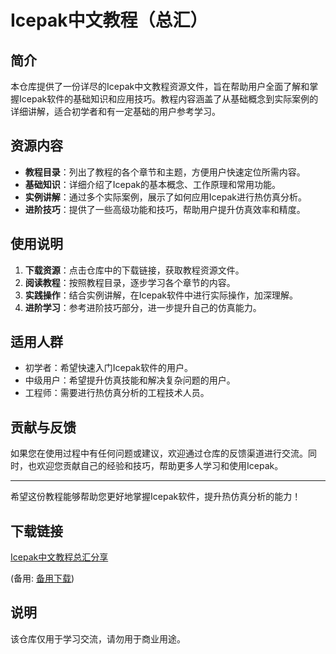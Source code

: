 # Icepak中文教程（总汇）

## 简介

本仓库提供了一份详尽的Icepak中文教程资源文件，旨在帮助用户全面了解和掌握Icepak软件的基础知识和应用技巧。教程内容涵盖了从基础概念到实际案例的详细讲解，适合初学者和有一定基础的用户参考学习。

## 资源内容

- **教程目录**：列出了教程的各个章节和主题，方便用户快速定位所需内容。
- **基础知识**：详细介绍了Icepak的基本概念、工作原理和常用功能。
- **实例讲解**：通过多个实际案例，展示了如何应用Icepak进行热仿真分析。
- **进阶技巧**：提供了一些高级功能和技巧，帮助用户提升仿真效率和精度。

## 使用说明

1. **下载资源**：点击仓库中的下载链接，获取教程资源文件。
2. **阅读教程**：按照教程目录，逐步学习各个章节的内容。
3. **实践操作**：结合实例讲解，在Icepak软件中进行实际操作，加深理解。
4. **进阶学习**：参考进阶技巧部分，进一步提升自己的仿真能力。

## 适用人群

- 初学者：希望快速入门Icepak软件的用户。
- 中级用户：希望提升仿真技能和解决复杂问题的用户。
- 工程师：需要进行热仿真分析的工程技术人员。

## 贡献与反馈

如果您在使用过程中有任何问题或建议，欢迎通过仓库的反馈渠道进行交流。同时，也欢迎您贡献自己的经验和技巧，帮助更多人学习和使用Icepak。

---

希望这份教程能够帮助您更好地掌握Icepak软件，提升热仿真分析的能力！

## 下载链接
[Icepak中文教程总汇分享](https://pan.quark.cn/s/076311ba3900) 

(备用: [备用下载](https://pan.baidu.com/s/1frZXyZFb1KFbwoEoMS12MQ?pwd=1234))

## 说明

该仓库仅用于学习交流，请勿用于商业用途。
